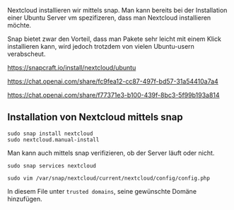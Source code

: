 Nextcloud installieren wir mittels snap. Man kann bereits bei der Installation einer Ubuntu Server vm spezifizeren, dass man Nextcloud installieren möchte.

Snap bietet zwar den Vorteil, dass man Pakete sehr leicht mit einem Klick installieren kann, wird jedoch trotzdem von vielen Ubuntu-usern verabscheut.

<https://snapcraft.io/install/nextcloud/ubuntu>

<https://chat.openai.com/share/fc9fea12-cc87-497f-bd57-31a54410a7a4>

<https://chat.openai.com/share/f77371e3-b100-439f-8bc3-5f99b193a814>

## Installation von Nextcloud mittels snap
```
sudo snap install nextcloud  
sudo nextcloud.manual-install
```

Man kann auch mittels snap verifizieren, ob der Server läuft oder nicht.  
```
sudo snap services nextcloud
```

```
sudo vim /var/snap/nextcloud/current/nextcloud/config/config.php
```
In diesem File unter `trusted domains`, seine gewünschte Domäne hinzufügen.